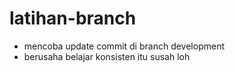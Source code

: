 # latihan-branch

* mencoba update commit di branch development
* berusaha belajar konsisten itu susah loh
